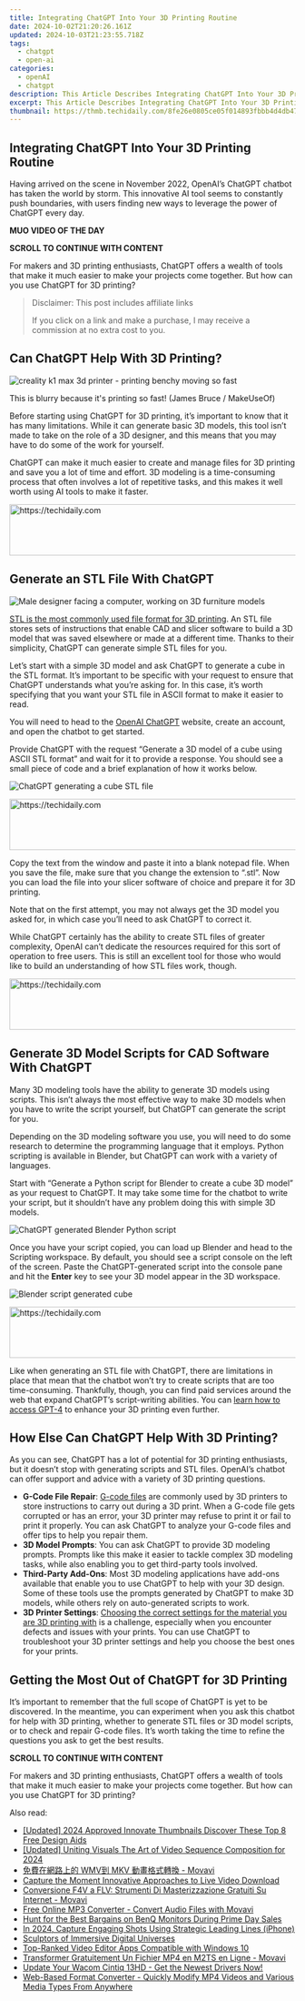 ```yaml
---
title: Integrating ChatGPT Into Your 3D Printing Routine
date: 2024-10-02T21:20:26.161Z
updated: 2024-10-03T21:23:55.718Z
tags:
  - chatgpt
  - open-ai
categories:
  - openAI
  - chatgpt
description: This Article Describes Integrating ChatGPT Into Your 3D Printing Routine
excerpt: This Article Describes Integrating ChatGPT Into Your 3D Printing Routine
thumbnail: https://thmb.techidaily.com/8fe26e0805ce05f014893fbbb4d4db477ab6f4023c6f698c9064238804be4852.jpg
---
```


## Integrating ChatGPT Into Your 3D Printing Routine

 Having arrived on the scene in November 2022, OpenAI’s ChatGPT chatbot has taken the world by storm. This innovative AI tool seems to constantly push boundaries, with users finding new ways to leverage the power of ChatGPT every day.

**MUO VIDEO OF THE DAY**

**SCROLL TO CONTINUE WITH CONTENT**

 For makers and 3D printing enthusiasts, ChatGPT offers a wealth of tools that make it much easier to make your projects come together. But how can you use ChatGPT for 3D printing?

>  Disclaimer: This post includes affiliate links
>
>  If you click on a link and make a purchase, I may receive a commission at no extra cost to you.
>

## Can ChatGPT Help With 3D Printing?

![creality k1 max 3d printer - printing benchy moving so fast](https://static1.makeuseofimages.com/wordpress/wp-content/uploads/wm/2023/10/creality-k1-max-3d-printer-printing-benchy-moving-so-fast.jpg)

This is blurry because it's printing so fast! (James Bruce / MakeUseOf)

 Before starting using ChatGPT for 3D printing, it’s important to know that it has many limitations. While it can generate basic 3D models, this tool isn’t made to take on the role of a 3D designer, and this means that you may have to do some of the work for yourself.

 ChatGPT can make it much easier to create and manage files for 3D printing and save you a lot of time and effort. 3D modeling is a time-consuming process that often involves a lot of repetitive tasks, and this makes it well worth using AI tools to make it faster.

<!-- affiliate ads begin -->
<a href="https://appsumo.8odi.net/c/5597632/2105863/7443" target="_top" id="2105863">
  <img src="//a.impactradius-go.com/display-ad/7443-2105863" border="0" alt="https://techidaily.com" width="728" height="90"/>
</a>
<img height="0" width="0" src="https://appsumo.8odi.net/i/5597632/2105863/7443" style="position:absolute;visibility:hidden;" border="0" />
<!-- affiliate ads end -->

## Generate an STL File With ChatGPT

![Male designer facing a computer, working on 3D furniture models](https://static1.makeuseofimages.com/wordpress/wp-content/uploads/2023/08/male-designer.jpg)

[STL is the most commonly used file format for 3D printing](https://www.makeuseof.com/what-is-an-stl-file-what-is-it-used-for/). An STL file stores sets of instructions that enable CAD and slicer software to build a 3D model that was saved elsewhere or made at a different time. Thanks to their simplicity, ChatGPT can generate simple STL files for you.

 Let’s start with a simple 3D model and ask ChatGPT to generate a cube in the STL format. It’s important to be specific with your request to ensure that ChatGPT understands what you’re asking for. In this case, it’s worth specifying that you want your STL file in ASCII format to make it easier to read.

 You will need to head to the [OpenAI ChatGPT](https://chat.openai.com/) website, create an account, and open the chatbot to get started.

 Provide ChatGPT with the request “Generate a 3D model of a cube using ASCII STL format” and wait for it to provide a response. You should see a small piece of code and a brief explanation of how it works below.

![ChatGPT generating a cube STL file](https://static1.makeuseofimages.com/wordpress/wp-content/uploads/2023/10/chatgpt-generate-cube-stl.jpg)

<!-- affiliate ads begin -->
<a href="https://aligracehair.sjv.io/c/5597632/2027195/19272" target="_top" id="2027195">
  <img src="//a.impactradius-go.com/display-ad/19272-2027195" border="0" alt="https://techidaily.com" width="728" height="90"/>
</a>
<img height="0" width="0" src="https://aligracehair.sjv.io/i/5597632/2027195/19272" style="position:absolute;visibility:hidden;" border="0" />
<!-- affiliate ads end -->

 Copy the text from the window and paste it into a blank notepad file. When you save the file, make sure that you change the extension to “.stl”. Now you can load the file into your slicer software of choice and prepare it for 3D printing.

 Note that on the first attempt, you may not always get the 3D model you asked for, in which case you’ll need to ask ChatGPT to correct it.

 While ChatGPT certainly has the ability to create STL files of greater complexity, OpenAI can’t dedicate the resources required for this sort of operation to free users. This is still an excellent tool for those who would like to build an understanding of how STL files work, though.

<!-- affiliate ads begin -->
<a href="https://ephamedtechinc.pxf.io/c/5597632/2137228/26400" target="_top" id="2137228">
  <img src="//a.impactradius-go.com/display-ad/26400-2137228" border="0" alt="https://techidaily.com" width="728" height="90"/>
</a>
<img height="0" width="0" src="https://ephamedtechinc.pxf.io/i/5597632/2137228/26400" style="position:absolute;visibility:hidden;" border="0" />
<!-- affiliate ads end -->

## Generate 3D Model Scripts for CAD Software With ChatGPT

 Many 3D modeling tools have the ability to generate 3D models using scripts. This isn’t always the most effective way to make 3D models when you have to write the script yourself, but ChatGPT can generate the script for you.

 Depending on the 3D modeling software you use, you will need to do some research to determine the programming language that it employs. Python scripting is available in Blender, but ChatGPT can work with a variety of languages.

 Start with “Generate a Python script for Blender to create a cube 3D model” as your request to ChatGPT. It may take some time for the chatbot to write your script, but it shouldn’t have any problem doing this with simple 3D models.

![ChatGPT generated Blender Python script](https://static1.makeuseofimages.com/wordpress/wp-content/uploads/2023/10/chatgpt-cube-python.jpg)

 Once you have your script copied, you can load up Blender and head to the Scripting workspace. By default, you should see a script console on the left of the screen. Paste the ChatGPT-generated script into the console pane and hit the **Enter** key to see your 3D model appear in the 3D workspace.

![Blender script generated cube](https://static1.makeuseofimages.com/wordpress/wp-content/uploads/2023/10/blender-script-generated-cube.jpg)

<!-- affiliate ads begin -->
<a href="https://unicoeye.pxf.io/c/5597632/2134242/18498" target="_top" id="2134242">
  <img src="//a.impactradius-go.com/display-ad/18498-2134242" border="0" alt="https://techidaily.com" width="728" height="90"/>
</a>
<img height="0" width="0" src="https://unicoeye.pxf.io/i/5597632/2134242/18498" style="position:absolute;visibility:hidden;" border="0" />
<!-- affiliate ads end -->

 Like when generating an STL file with ChatGPT, there are limitations in place that mean that the chatbot won’t try to create scripts that are too time-consuming. Thankfully, though, you can find paid services around the web that expand ChatGPT’s script-writing abilities. You can [learn how to access GPT-4](https://www.makeuseof.com/how-to-use-gpt4/) to enhance your 3D printing even further.

## How Else Can ChatGPT Help With 3D Printing?

 As you can see, ChatGPT has a lot of potential for 3D printing enthusiasts, but it doesn’t stop with generating scripts and STL files. OpenAI’s chatbot can offer support and advice with a variety of 3D printing questions.

* **G-Code File Repair**: [G-code files](https://www.makeuseof.com/what-is-g-code-file-how-can-you-prepare-one/) are commonly used by 3D printers to store instructions to carry out during a 3D print. When a G-code file gets corrupted or has an error, your 3D printer may refuse to print it or fail to print it properly. You can ask ChatGPT to analyze your G-code files and offer tips to help you repair them.
* **3D Model Prompts**: You can ask ChatGPT to provide 3D modeling prompts. Prompts like this make it easier to tackle complex 3D modeling tasks, while also enabling you to get third-party tools involved.
* **Third-Party Add-Ons**: Most 3D modeling applications have add-ons available that enable you to use ChatGPT to help with your 3D design. Some of these tools use the prompts generated by ChatGPT to make 3D models, while others rely on auto-generated scripts to work.
* **3D Printer Settings**: [Choosing the correct settings for the material you are 3D printing with](https://www.makeuseof.com/fdm-3d-printer-settings-and-what-they-do/) is a challenge, especially when you encounter defects and issues with your prints. You can use ChatGPT to troubleshoot your 3D printer settings and help you choose the best ones for your prints.

## Getting the Most Out of ChatGPT for 3D Printing

 It’s important to remember that the full scope of ChatGPT is yet to be discovered. In the meantime, you can experiment when you ask this chatbot for help with 3D printing, whether to generate STL files or 3D model scripts, or to check and repair G-code files. It’s worth taking the time to refine the questions you ask to get the best results.

**SCROLL TO CONTINUE WITH CONTENT**

 For makers and 3D printing enthusiasts, ChatGPT offers a wealth of tools that make it much easier to make your projects come together. But how can you use ChatGPT for 3D printing?

<ins class="adsbygoogle"
     style="display:block"
     data-ad-format="autorelaxed"
     data-ad-client="ca-pub-7571918770474297"
     data-ad-slot="1223367746"></ins>

<ins class="adsbygoogle"
     style="display:block"
     data-ad-client="ca-pub-7571918770474297"
     data-ad-slot="8358498916"
     data-ad-format="auto"
     data-full-width-responsive="true"></ins>

<span class="atpl-alsoreadstyle">Also read:</span>
<div><ul>
<li><a href="https://youtube-webster.techidaily.com/ed-2024-approved-innovate-thumbnails-discover-these-top-8-free-design-aids/"><u>[Updated] 2024 Approved Innovate Thumbnails Discover These Top 8 Free Design Aids</u></a></li>
<li><a href="https://digital-screen-recording.techidaily.com/updated-uniting-visuals-the-art-of-video-sequence-composition-for-2024/"><u>[Updated] Uniting Visuals The Art of Video Sequence Composition for 2024</u></a></li>
<li><a href="https://tech-savvy.techidaily.com/wmv-mkv-movavi/"><u>免費在網路上的 WMV到 MKV 動畫格式轉換 - Movavi</u></a></li>
<li><a href="https://facebook-videos.techidaily.com/capture-the-moment-innovative-approaches-to-live-video-download/"><u>Capture the Moment Innovative Approaches to Live Video Download</u></a></li>
<li><a href="https://tech-savvy.techidaily.com/conversione-f4v-a-flv-strumenti-di-masterizzazione-gratuiti-su-internet-movavi/"><u>Conversione F4V a FLV: Strumenti Di Masterizzazione Gratuiti Su Internet - Movavi</u></a></li>
<li><a href="https://tech-savvy.techidaily.com/free-online-mp3-converter-convert-audio-files-with-movavi/"><u>Free Online MP3 Converter - Convert Audio Files with Movavi</u></a></li>
<li><a href="https://buynow-tips.techidaily.com/hunt-for-the-best-bargains-on-benq-monitors-during-prime-day-sales/"><u>Hunt for the Best Bargains on BenQ Monitors During Prime Day Sales</u></a></li>
<li><a href="https://article-tips.techidaily.com/in-2024-capture-engaging-shots-using-strategic-leading-lines-iphone/"><u>In 2024, Capture Engaging Shots Using Strategic Leading Lines (iPhone)</u></a></li>
<li><a href="https://article-helps.techidaily.com/sculptors-of-immersive-digital-universes/"><u>Sculptors of Immersive Digital Universes</u></a></li>
<li><a href="https://tech-savvy.techidaily.com/top-ranked-video-editor-apps-compatible-with-windows-10/"><u>Top-Ranked Video Editor Apps Compatible with Windows 10</u></a></li>
<li><a href="https://tech-savvy.techidaily.com/transformer-gratuitement-un-fichier-mp4-en-m2ts-en-ligne-movavi/"><u>Transformer Gratuitement Un Fichier MP4 en M2TS en Ligne - Movavi</u></a></li>
<li><a href="https://hardware-help.techidaily.com/update-your-wacom-cintiq-13hd-get-the-newest-drivers-now/"><u>Update Your Wacom Cintiq 13HD - Get the Newest Drivers Now!</u></a></li>
<li><a href="https://tech-savvy.techidaily.com/web-based-format-converter-quickly-modify-mp4-videos-and-various-media-types-from-anywhere/"><u>Web-Based Format Converter - Quickly Modify MP4 Videos and Various Media Types From Anywhere</u></a></li>
</ul></div>

